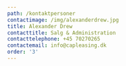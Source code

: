 ```yaml
---
path: /kontaktpersoner
contactimage: /img/alexanderdrew.jpg
title: Alexander Drew
contacttitle: Salg & Administration
contacttelephone: +45 70270265
contactemail: info@capleasing.dk
order: '3'
---
```


